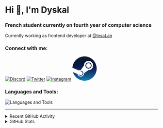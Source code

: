 # Hi 👋, I'm Dyskal

### French student currently on fourth year of computer science

Currently working as frontend developer at [@InsaLan](https://github.com/InsaLan)

### Connect with me:

[![Discord](https://skillicons.dev/icons?i=discord "@dyskal")](https://discordapp.com/users/200586202997325824)
[![Twitter](https://skillicons.dev/icons?i=twitter "@dyskal")](https://twitter.com/dyskal)
[![Instagram](https://skillicons.dev/icons?i=instagram "@dyskal")](https://instagram.com/dyskal)
[![Steam](./images/steam.svg "dyskal")](https://steamcommunity.com/id/dyskal/)

### Languages and Tools:
![Languages and Tools](https://skillicons.dev/icons?i=java,kotlin,spring,js,ts,vue,idea,linux,git&perline=3)

---

<details>
<summary>Recent GitHub Activity</summary>

<!--START_SECTION:activity-->


1. ❗ Opened issue [#293](https://github.com/eslint-types/eslint-define-config/issues/293) in [eslint-types/eslint-define-config](https://github.com/eslint-types/eslint-define-config)
2. 🗣 Commented on [#9783](https://github.com/oven-sh/bun/issues/9783#issuecomment-2033167730) in [oven-sh/bun](https://github.com/oven-sh/bun)
3. ❗ Opened issue [#9783](https://github.com/oven-sh/bun/issues/9783) in [oven-sh/bun](https://github.com/oven-sh/bun)
4. ❗ Opened issue [#5](https://github.com/DaBluLite/css-snippets/issues/5) in [DaBluLite/css-snippets](https://github.com/DaBluLite/css-snippets)
5. ❗ Opened issue [#13](https://github.com/sinclairzx81/typebox-workbench/issues/13) in [sinclairzx81/typebox-workbench](https://github.com/sinclairzx81/typebox-workbench)
5. 🎉 Merged PR [#16](https://github.com/Dyskal/DiscordRP/pull/16) in [Dyskal/DiscordRP](https://github.com/Dyskal/DiscordRP)
6. 🎉 Merged PR [#17](https://github.com/Dyskal/TwitchPlayerOpener/pull/17) in [Dyskal/TwitchPlayerOpener](https://github.com/Dyskal/TwitchPlayerOpener)

<!--END_SECTION:activity-->

</details>

<details>
<summary>GitHub Stats</summary>

![GitHub Stats](https://github-readme-stats.vercel.app/api/top-langs?username=dyskal&show_icons=true&locale=en&layout=compact&card_width=445&langs_count=10&hide_borders=true)
![GitHub Stats](https://github-readme-stats.vercel.app/api?username=dyskal&show_icons=true&locale=en&include_all_commits=true&hide_borders=true)
</details>


